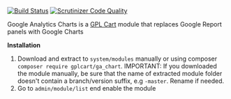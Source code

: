 [![Build Status](https://scrutinizer-ci.com/g/gplcart/ga_chart/badges/build.png?b=master)](https://scrutinizer-ci.com/g/gplcart/ga_chart/build-status/master)
[![Scrutinizer Code Quality](https://scrutinizer-ci.com/g/gplcart/ga_chart/badges/quality-score.png?b=master)](https://scrutinizer-ci.com/g/gplcart/ga_chart/?branch=master)

Google Analytics Charts is a [GPL Cart](https://github.com/gplcart/gplcart) module that replaces Google Report panels with Google Charts

**Installation**

1. Download and extract to `system/modules` manually or using composer `composer require gplcart/ga_chart`. IMPORTANT: If you downloaded the module manually, be sure that the name of extracted module folder doesn't contain a branch/version suffix, e.g `-master`. Rename if needed.
2. Go to `admin/module/list` end enable the module